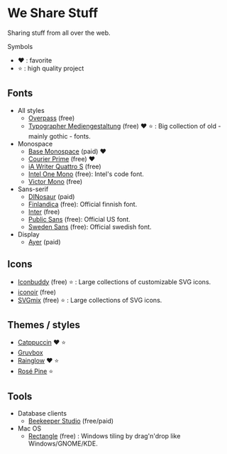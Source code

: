 # We Share Stuff

Sharing stuff from all over the web.

Symbols

 - :heart: : favorite
 - :star: : high quality project

## Fonts

 - All styles
   - [Overpass](http://overpassfont.org) (free)
   - [Typographer Mediengestaltung](https://www.1001fonts.com/users/steffmann) (free) :heart: :star: : Big collection of old - mainly gothic - fonts.
 - Monospace
   - [Base Monospace](https://www.emigre.com/Fonts/Base-Monospace) (paid) :heart:
   - [Courier Prime](https://fonts.google.com/specimen/Courier+Prime) (free) :heart:
   - [iA Writer Quattro S](https://www.cufonfonts.com/font/ia-writer-quattro-s) (free)
   - [Intel One Mono](https://github.com/intel/intel-one-mono) (free): Intel's code font.
   - [Victor Mono](https://rubjo.github.io/victor-mono) (free)
 - Sans-serif
   - [DINosaur](https://fonts.adobe.com/fonts/dinosaur) (paid)
   - [Finlandica](https://toolbox.finland.fi/brand-identity-and-guidelines/finlandica-font/) (free): Official finnish font.
   - [Inter](https://github.com/rsms/inter) (free)
   - [Public Sans](https://public-sans.digital.gov/) (free): Official US font.
   - [Sweden Sans](https://identity.sweden.se/en/download/brand-assets) (free): Official swedish font.
 - Display
   - [Ayer](https://commercialtype.com/catalog/ayer) (paid)

## Icons

 - [Iconbuddy](https://iconbuddy.app) (free) :star: : Large collections of customizable SVG icons.
 - [iconoir](https://iconoir.com) (free)
 - [SVGmix](https://svgmix.com) (free) :star: : Large collections of SVG icons.

## Themes / styles

 - [Catppuccin](https://github.com/catppuccin/catppuccin) :heart: :star:
 - [Gruvbox](https://github.com/morhetz/gruvbox)
 - [Rainglow](https://rainglow.io) :heart: :star:
 - [Rosé Pine](https://rosepinetheme.com) :star:

## Tools

 - Database clients
   - [Beekeeper Studio](https://github.com/beekeeper-studio/beekeeper-studio) (free/paid)
 - Mac OS
   - [Rectangle](https://rectangleapp.com) (free) : Windows tiling by drag'n'drop like Windows/GNOME/KDE.
